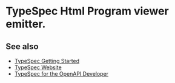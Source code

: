 # TypeSpec Html Program viewer emitter.

## See also

- [TypeSpec Getting Started](https://github.com/microsoft/typespec#getting-started)
- [TypeSpec Website](https://typespec.io)
- [TypeSpec for the OpenAPI Developer](https://github.com/microsoft/typespec/blob/main/docs/typespec-for-openapi-dev.md)
